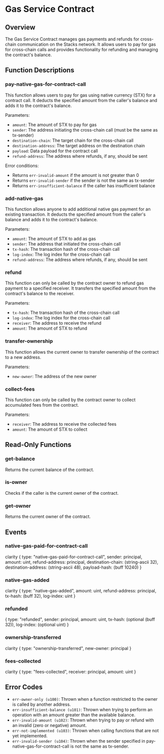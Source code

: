 # Gas Service Contract

## Overview

The Gas Service Contract manages gas payments and refunds for cross-chain communication on the Stacks network. It allows users to pay for gas for cross-chain calls and provides functionality for refunding and managing the contract's balance.

## Function Descriptions

### pay-native-gas-for-contract-call

This function allows users to pay for gas using native currency (STX) for a contract call. It deducts the specified amount from the caller's balance and adds it to the contract's balance.

Parameters:

- `amount`: The amount of STX to pay for gas
- `sender`: The address initiating the cross-chain call (must be the same as tx-sender)
- `destination-chain`: The target chain for the cross-chain call
- `destination-address`: The target address on the destination chain
- `payload`: Data payload for the contract call
- `refund-address`: The address where refunds, if any, should be sent

Error conditions:

- Returns `err-invalid-amount` if the amount is not greater than 0
- Returns `err-invalid-sender` if the sender is not the same as tx-sender
- Returns `err-insufficient-balance` if the caller has insufficient balance

### add-native-gas

This function allows anyone to add additional native gas payment for an existing transaction. It deducts the specified amount from the caller's balance and adds it to the contract's balance.

Parameters:

- `amount`: The amount of STX to add as gas
- `sender`: The address that initiated the cross-chain call
- `tx-hash`: The transaction hash of the cross-chain call
- `log-index`: The log index for the cross-chain call
- `refund-address`: The address where refunds, if any, should be sent

### refund

This function can only be called by the contract owner to refund gas payment to a specified receiver. It transfers the specified amount from the contract's balance to the receiver.

Parameters:

- `tx-hash`: The transaction hash of the cross-chain call
- `log-index`: The log index for the cross-chain call
- `receiver`: The address to receive the refund
- `amount`: The amount of STX to refund

### transfer-ownership

This function allows the current owner to transfer ownership of the contract to a new address.

Parameters:

- `new-owner`: The address of the new owner

### collect-fees

This function can only be called by the contract owner to collect accumulated fees from the contract.

Parameters:

- `receiver`: The address to receive the collected fees
- `amount`: The amount of STX to collect

## Read-Only Functions

### get-balance

Returns the current balance of the contract.

### is-owner

Checks if the caller is the current owner of the contract.

### get-owner

Returns the current owner of the contract.

## Events

### native-gas-paid-for-contract-call

clarity
{
type: "native-gas-paid-for-contract-call",
sender: principal,
amount: uint,
refund-address: principal,
destination-chain: (string-ascii 32),
destination-address: (string-ascii 48),
payload-hash: (buff 10240)
}

### native-gas-added

clarity
{
type: "native-gas-added",
amount: uint,
refund-address: principal,
tx-hash: (buff 32),
log-index: uint
}

### refunded

{
type: "refunded",
sender: principal,
amount: uint,
tx-hash: (optional (buff 32)),
log-index: (optional uint)
}

### ownership-transferred

clarity
{
type: "ownership-transferred",
new-owner: principal
}

### fees-collected

clarity
{
type: "fees-collected",
receiver: principal,
amount: uint
}

## Error Codes

- `err-owner-only (u100)`: Thrown when a function restricted to the owner is called by another address.
- `err-insufficient-balance (u101)`: Thrown when trying to perform an operation with an amount greater than the available balance.
- `err-invalid-amount (u102)`: Thrown when trying to pay or refund with an invalid (zero or negative) amount.
- `err-not-implemented (u103)`: Thrown when calling functions that are not yet implemented.
- `err-invalid-sender (u104)`: Thrown when the sender specified in pay-native-gas-for-contract-call is not the same as tx-sender.
